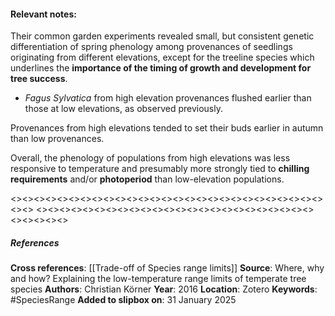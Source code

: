 #### **Relevant notes**:
Their common garden experiments revealed small, but consistent genetic differentiation of spring phenology among provenances of seedlings originating from different elevations, except for the treeline species which underlines the **importance of the timing of growth and development for tree success**. 
- *Fagus Sylvatica* from high elevation provenances flushed earlier than those at low elevations, as observed previously. 

Provenances from high elevations tended to set their buds earlier in autumn than low provenances. 

Overall, the phenology of populations from high elevations was less responsive to temperature and presumably more strongly tied to **chilling requirements** and/or **photoperiod** than low-elevation populations.

<><><><><><><><><><><><><><><><><><><><><><><><><><><><><>
<><><><><><><><><><><><><><><><><><><><><><><><><><><><><>
##### References
**Cross references**: [[Trade-off of Species range limits]]
**Source**: Where, why and how? Explaining the low-temperature range limits of temperate tree species
**Authors**: Christian Körner
**Year**: 2016
**Location**: Zotero
**Keywords**: #SpeciesRange 
**Added to slipbox on**: 31 January 2025
